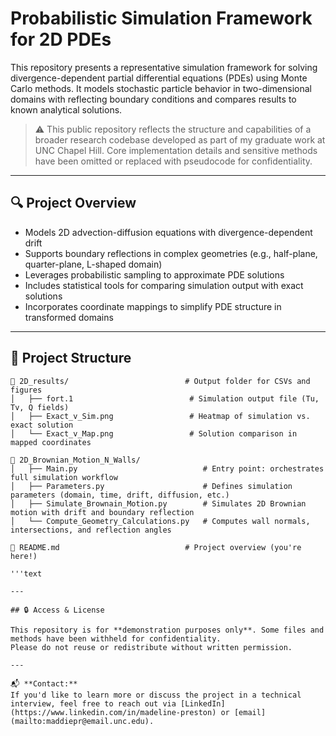 # Probabilistic Simulation Framework for 2D PDEs

This repository presents a representative simulation framework for solving divergence-dependent partial differential equations (PDEs) using Monte Carlo methods. It models stochastic particle behavior in two-dimensional domains with reflecting boundary conditions and compares results to known analytical solutions.

> ⚠️ This public repository reflects the structure and capabilities of a broader research codebase developed as part of my graduate work at UNC Chapel Hill. Core implementation details and sensitive methods have been omitted or replaced with pseudocode for confidentiality.

---

## 🔍 Project Overview

- Models 2D advection-diffusion equations with divergence-dependent drift
- Supports boundary reflections in complex geometries (e.g., half-plane, quarter-plane, L-shaped domain)
- Leverages probabilistic sampling to approximate PDE solutions
- Includes statistical tools for comparing simulation output with exact solutions
- Incorporates coordinate mappings to simplify PDE structure in transformed domains

---

## 🧱 Project Structure

```text
📁 2D_results/                          # Output folder for CSVs and figures
│   ├── fort.1                          # Simulation output file (Tu, Tv, Q fields)
│   ├── Exact_v_Sim.png                 # Heatmap of simulation vs. exact solution
│   └── Exact_v_Map.png                 # Solution comparison in mapped coordinates

📁 2D_Brownian_Motion_N_Walls/
│   ├── Main.py                            # Entry point: orchestrates full simulation workflow
│   ├── Parameters.py                      # Defines simulation parameters (domain, time, drift, diffusion, etc.)
│   ├── Simulate_Brownain_Motion.py        # Simulates 2D Brownian motion with drift and boundary reflection
│   └── Compute_Geometry_Calculations.py   # Computes wall normals, intersections, and reflection angles

📄 README.md                            # Project overview (you're here!)

'''text

---

## 🔒 Access & License

This repository is for **demonstration purposes only**. Some files and methods have been withheld for confidentiality.  
Please do not reuse or redistribute without written permission.

---

📬 **Contact:**  
If you'd like to learn more or discuss the project in a technical interview, feel free to reach out via [LinkedIn](https://www.linkedin.com/in/madeline-preston) or [email](mailto:maddiepr@email.unc.edu).
